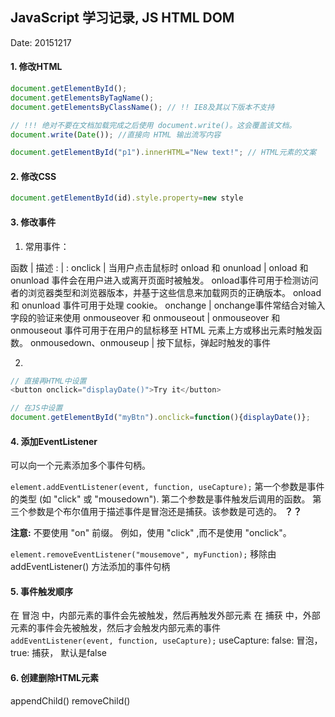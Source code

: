 ## JavaScript 学习记录, JS HTML DOM

Date:  20151217

#### 1. 修改HTML

```JavaScript
document.getElementById();
document.getElementsByTagName();
document.getElementsByClassName(); // !! IE8及其以下版本不支持

// !!! 绝对不要在文档加载完成之后使用 document.write()。这会覆盖该文档。
document.write(Date()); //直接向 HTML 输出流写内容

document.getElementById("p1").innerHTML="New text!"; // HTML元素的文案

```

#### 2. 修改CSS
```JavaScript
document.getElementById(id).style.property=new style
```

#### 3. 修改事件
1. 常用事件：

函数 | 描述
: | :
onclick | 当用户点击鼠标时
onload 和 onunload | onload 和 onunload 事件会在用户进入或离开页面时被触发。 onload事件可用于检测访问者的浏览器类型和浏览器版本，并基于这些信息来加载网页的正确版本。 onload 和 onunload 事件可用于处理 cookie。
onchange | onchange事件常结合对输入字段的验证来使用
onmouseover 和 onmouseout | onmouseover 和 onmouseout 事件可用于在用户的鼠标移至 HTML 元素上方或移出元素时触发函数。
onmousedown、onmouseup | 按下鼠标，弹起时触发的事件


2.

```JavaScript
// 直接再HTML中设置
<button onclick="displayDate()">Try it</button>

// 在JS中设置
document.getElementById("myBtn").onclick=function(){displayDate()};
```

#### 4. 添加EventListener
可以向一个元素添加多个事件句柄。

`element.addEventListener(event, function, useCapture);`
第一个参数是事件的类型 (如 "click" 或 "mousedown").
第二个参数是事件触发后调用的函数。
第三个参数是个布尔值用于描述事件是冒泡还是捕获。该参数是可选的。 **？？**

**注意:** 不要使用 "on" 前缀。 例如，使用 "click" ,而不是使用 "onclick"。

`element.removeEventListener("mousemove", myFunction);`
移除由 addEventListener() 方法添加的事件句柄

#### 5. 事件触发顺序
在 冒泡 中，内部元素的事件会先被触发，然后再触发外部元素
在 捕获 中，外部元素的事件会先被触发，然后才会触发内部元素的事件
`addEventListener(event, function, useCapture);`
useCapture: false: 冒泡，true: 捕获， 默认是false


#### 6. 创建删除HTML元素
appendChild()
removeChild()
